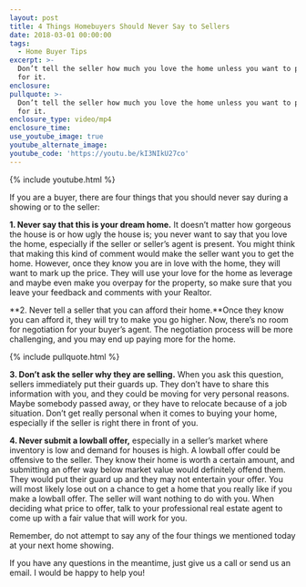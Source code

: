 ```yaml
---
layout: post
title: 4 Things Homebuyers Should Never Say to Sellers
date: 2018-03-01 00:00:00
tags:
  - Home Buyer Tips
excerpt: >-
  Don’t tell the seller how much you love the home unless you want to pay extra
  for it.
enclosure:
pullquote: >-
  Don’t tell the seller how much you love the home unless you want to pay extra
  for it.
enclosure_type: video/mp4
enclosure_time:
use_youtube_image: true
youtube_alternate_image:
youtube_code: 'https://youtu.be/kI3NIkU27co'
---
```


{% include youtube.html %}

If you are a buyer, there are four things that you should never say during a showing or to the seller:

**1. Never say that this is your dream home.** It doesn’t matter how gorgeous the house is or how ugly the house is; you never want to say that you love the home, especially if the seller or seller’s agent is present. You might think that making this kind of comment would make the seller want you to get the home. However, once they know you are in love with the home, they will want to mark up the price. They will use your love for the home as leverage and maybe even make you overpay for the property, so make sure that you leave your feedback and comments with your Realtor.

**2. Never tell a seller that you can afford their home.**Once they know you can afford it, they will try to make you go higher. Now, there’s no room for negotiation for your buyer’s agent. The negotiation process will be more challenging, and you may end up paying more for the home.

{% include pullquote.html %}

**3. Don’t ask the seller why they are selling.** When you ask this question, sellers immediately put their guards up. They don’t have to share this information with you, and they could be moving for very personal reasons. Maybe somebody passed away, or they have to relocate because of a job situation. Don’t get really personal when it comes to buying your home, especially if the seller is right there in front of you.

**4. Never submit a lowball offer,** especially in a seller’s market where inventory is low and demand for houses is high. A lowball offer could be offensive to the seller. They know their home is worth a certain amount, and submitting an offer way below market value would definitely offend them. They would put their guard up and they may not entertain your offer. You will most likely lose out on a chance to get a home that you really like if you make a lowball offer. The seller will want nothing to do with you. When deciding what price to offer, talk to your professional real estate agent to come up with a fair value that will work for you.

Remember, do not attempt to say any of the four things we mentioned today at your next home showing.

If you have any questions in the meantime, just give us a call or send us an email. I would be happy to help you!

&nbsp;